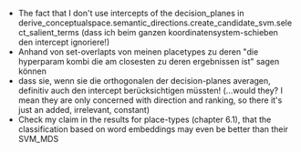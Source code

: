 * The fact that I don't use intercepts of the decision_planes in derive_conceptualspace.semantic_directions.create_candidate_svm.select_salient_terms (dass ich beim ganzen koordinatensystem-schieben den intercept ignoriere!)
* Anhand von set-overlapts von meinen placetypes zu deren "die hyperparam kombi die am closesten zu deren ergebnissen ist" sagen können
* dass sie, wenn sie die orthogonalen der decision-planes averagen, definitiv auch den intercept berücksichtigen müssten!
        (...would they? I mean they are only concerned with direction and ranking, so there it's just an added, irrelevant, constant)
* Check my claim in the results for place-types (chapter 6.1), that the classification based on word embeddings may even be better than their SVM_MDS

